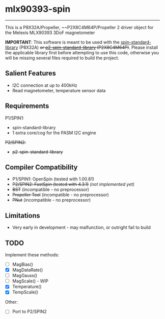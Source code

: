 # mlx90393-spin 
---------------

This is a P8X32A/Propeller, ~~P2X8C4M64P/Propeller 2 driver object for the Melexis MLX90393 3DoF magnetometer

**IMPORTANT**: This software is meant to be used with the [spin-standard-library](https://github.com/avsa242/spin-standard-library) (P8X32A) ~~or [p2-spin-standard-library](https://github.com/avsa242/p2-spin-standard-library) (P2X8C4M64P)~~. Please install the applicable library first before attempting to use this code, otherwise you will be missing several files required to build the project.

## Salient Features

* I2C connection at up to 400kHz
* Read magnetometer, temperature sensor data

## Requirements

P1/SPIN1:
* spin-standard-library
* 1 extra core/cog for the PASM I2C engine

~~P2/SPIN2:~~
* ~~p2-spin-standard-library~~

## Compiler Compatibility

* P1/SPIN1: OpenSpin (tested with 1.00.81)
* ~~P2/SPIN2: FastSpin (tested with 4.3.1)~~ _(not implemented yet)_
* ~~BST~~ (incompatible - no preprocessor)
* ~~Propeller Tool~~ (incompatible - no preprocessor)
* ~~PNut~~ (incompatible - no preprocessor)

## Limitations

* Very early in development - may malfunction, or outright fail to build

## TODO

Implement these methods:
- [ ] MagBias()
- [x] MagDataRate()
- [ ] MagGauss()
- [ ] MagScale() - WIP
- [x] Temperature()
- [x] TempScale()

Other:
- [ ] Port to P2/SPIN2
